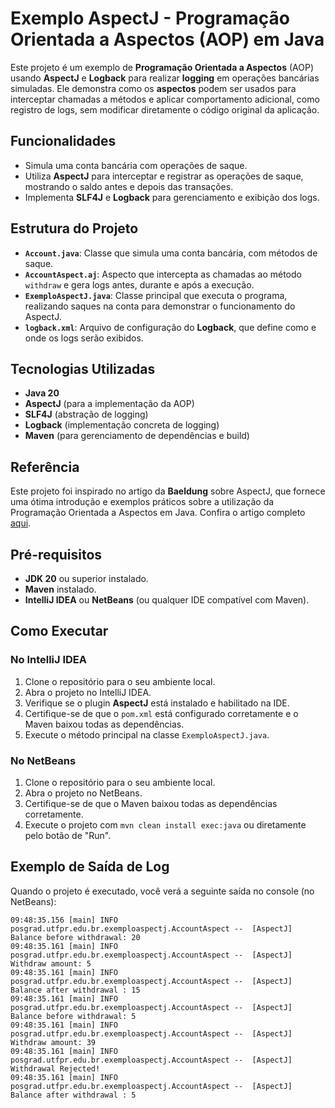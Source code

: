 # Exemplo AspectJ - Programação Orientada a Aspectos (AOP) em Java

Este projeto é um exemplo de **Programação Orientada a Aspectos** (AOP) usando **AspectJ** e **Logback** para realizar **logging** em operações bancárias simuladas. Ele demonstra como os **aspectos** podem ser usados para interceptar chamadas a métodos e aplicar comportamento adicional, como registro de logs, sem modificar diretamente o código original da aplicação.

## Funcionalidades

- Simula uma conta bancária com operações de saque.
- Utiliza **AspectJ** para interceptar e registrar as operações de saque, mostrando o saldo antes e depois das transações.
- Implementa **SLF4J** e **Logback** para gerenciamento e exibição dos logs.

## Estrutura do Projeto

- **`Account.java`**: Classe que simula uma conta bancária, com métodos de saque.
- **`AccountAspect.aj`**: Aspecto que intercepta as chamadas ao método `withdraw` e gera logs antes, durante e após a execução.
- **`ExemploAspectJ.java`**: Classe principal que executa o programa, realizando saques na conta para demonstrar o funcionamento do AspectJ.
- **`logback.xml`**: Arquivo de configuração do **Logback**, que define como e onde os logs serão exibidos.

## Tecnologias Utilizadas

- **Java 20**
- **AspectJ** (para a implementação da AOP)
- **SLF4J** (abstração de logging)
- **Logback** (implementação concreta de logging)
- **Maven** (para gerenciamento de dependências e build)

## Referência

Este projeto foi inspirado no artigo da **Baeldung** sobre AspectJ, que fornece uma ótima introdução e exemplos práticos sobre a utilização da Programação Orientada a Aspectos em Java. Confira o artigo completo [aqui](https://www.baeldung.com/aspectj).

## Pré-requisitos

- **JDK 20** ou superior instalado.
- **Maven** instalado.
- **IntelliJ IDEA** ou **NetBeans** (ou qualquer IDE compatível com Maven).

## Como Executar

### No IntelliJ IDEA

1. Clone o repositório para o seu ambiente local.
2. Abra o projeto no IntelliJ IDEA.
3. Verifique se o plugin **AspectJ** está instalado e habilitado na IDE.
4. Certifique-se de que o `pom.xml` está configurado corretamente e o Maven baixou todas as dependências.
5. Execute o método principal na classe `ExemploAspectJ.java`.

### No NetBeans

1. Clone o repositório para o seu ambiente local.
2. Abra o projeto no NetBeans.
3. Certifique-se de que o Maven baixou todas as dependências corretamente.
4. Execute o projeto com `mvn clean install exec:java` ou diretamente pelo botão de "Run".

## Exemplo de Saída de Log

Quando o projeto é executado, você verá a seguinte saída no console (no NetBeans):

```plaintext
09:48:35.156 [main] INFO posgrad.utfpr.edu.br.exemploaspectj.AccountAspect --  [AspectJ] Balance before withdrawal: 20
09:48:35.161 [main] INFO posgrad.utfpr.edu.br.exemploaspectj.AccountAspect --  [AspectJ] Withdraw amount: 5
09:48:35.161 [main] INFO posgrad.utfpr.edu.br.exemploaspectj.AccountAspect --  [AspectJ] Balance after withdrawal : 15
09:48:35.161 [main] INFO posgrad.utfpr.edu.br.exemploaspectj.AccountAspect --  [AspectJ] Balance before withdrawal: 5
09:48:35.161 [main] INFO posgrad.utfpr.edu.br.exemploaspectj.AccountAspect --  [AspectJ] Withdraw amount: 39
09:48:35.161 [main] INFO posgrad.utfpr.edu.br.exemploaspectj.AccountAspect --  [AspectJ] Withdrawal Rejected!
09:48:35.161 [main] INFO posgrad.utfpr.edu.br.exemploaspectj.AccountAspect --  [AspectJ] Balance after withdrawal : 5

